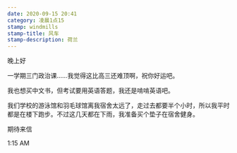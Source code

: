 ```yaml
---
date: 2020-09-15 20:41
category: 凌晨1点15
stamp: windmills
stamp-title: 风车
stamp-description: 荷兰
---
```


<p>
晚上好

一学期三门政治课……我觉得这比高三还难顶啊，祝你好运吧。

我也想买中文书，但考试要用英语答题，我还是啃啃英语吧。

我们学校的游泳馆和羽毛球馆离我宿舍太远了，走过去都要半个小时，所以我平时都是在楼下跑步。不过这几天都在下雨，我准备买个垫子在宿舍健身。

期待来信

1:15 AM
</p>